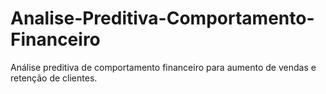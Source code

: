 # Analise-Preditiva-Comportamento-Financeiro
Análise preditiva de comportamento financeiro para aumento de vendas e retenção de clientes.
